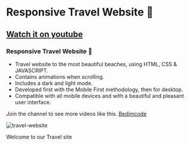 # Responsive Travel Website 🌊
## [Watch it on youtube](https://youtu.be/YzRDHxbw1RU)
###  Responsive Travel Website 🌊

- Travel website to the most beautiful beaches, using HTML, CSS & JAVASCRIPT.
- Contains animations when scrolling.
- Includes a dark and light mode.
- Developed first with the Mobile First methodology, then for desktop.
- Compatible with all mobile devices and with a beautiful and pleasant user interface.

Join the channel to see more videos like this. [Bedimcode](https://www.youtube.com/c/Bedimcode)

![travel-website](/preview.png)


Welcome to our Travel site
